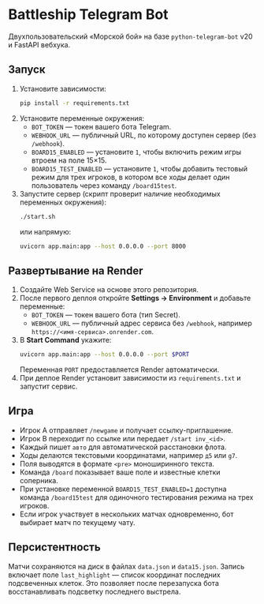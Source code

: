 # Battleship Telegram Bot

Двухпользовательский «Морской бой» на базе `python-telegram-bot` v20 и FastAPI вебхука.

## Запуск

1. Установите зависимости:
   ```bash
   pip install -r requirements.txt
   ```
2. Установите переменные окружения:
   - `BOT_TOKEN` — токен вашего бота Telegram.
   - `WEBHOOK_URL` — публичный URL, по которому доступен сервер (без `/webhook`).
   - `BOARD15_ENABLED` — установите `1`, чтобы включить режим игры втроем на поле 15×15.
   - `BOARD15_TEST_ENABLED` — установите `1`, чтобы добавить тестовый режим для трех игроков, в котором все ходы делает один пользователь через команду `/board15test`.
3. Запустите сервер (скрипт проверит наличие необходимых переменных окружения):
   ```bash
   ./start.sh
   ```
   или напрямую:
   ```bash
   uvicorn app.main:app --host 0.0.0.0 --port 8000
   ```

## Развертывание на Render

1. Создайте Web Service на основе этого репозитория.
2. После первого деплоя откройте **Settings → Environment** и добавьте переменные:
   - `BOT_TOKEN` — токен вашего бота (тип Secret).
   - `WEBHOOK_URL` — публичный адрес сервиса без `/webhook`, например `https://<имя-сервиса>.onrender.com`.
3. В **Start Command** укажите:
   ```bash
   uvicorn app.main:app --host 0.0.0.0 --port $PORT
   ```
   Переменная `PORT` предоставляется Render автоматически.
4. При деплое Render установит зависимости из `requirements.txt` и запустит сервис.

## Игра
- Игрок A отправляет `/newgame` и получает ссылку-приглашение.
- Игрок B переходит по ссылке или передает `/start inv_<id>`.
- Каждый пишет `авто` для автоматической расстановки флота.
- Ходы делаются текстовыми координатами, например `д5` или `g7`.
- Поля выводятся в формате `<pre>` моноширинного текста.
- Команда `/board` показывает ваше поле и известные клетки соперника.
- При установке переменной `BOARD15_TEST_ENABLED=1` доступна команда `/board15test` для одиночного тестирования режима на трех игроков.
- Если игрок участвует в нескольких матчах одновременно, бот выбирает матч по текущему чату.

## Персистентность
Матчи сохраняются на диск в файлах `data.json` и `data15.json`. Запись включает поле `last_highlight` — список координат последних подсвеченных клеток. Это позволяет после перезапуска бота восстанавливать подсветку последнего выстрела.
